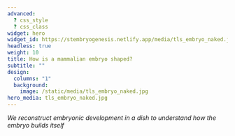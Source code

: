 ```yaml
---
advanced:
  ? css_style
  ? css_class
widget: hero
widget_id: https://stembryogenesis.netlify.app/media/tls_embryo_naked.jpg
headless: true
weight: 10
title: How is a mammalian embryo shaped?
subtitle: ""
design:
  columns: "1"
  background:
    image: /static/media/tls_embryo_naked.jpg
hero_media: tls_embryo_naked.jpg
---
```

*We reconstruct embryonic development in a dish to understand how the embryo builds itself*

